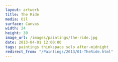 ```yaml
---
layout: artwork
title: The Ride
media: Oil
surface: Canvas
width: 24
height: 30
image_url: /images/paintings/the-ride.jpg
date: 2013-04-01 12:00:00
tags: paintings thinkspace solo after-midnight
redirect_from: "/Paintings/2013/01-TheRide.html"
---
```

